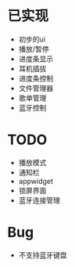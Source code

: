 # 已实现

- 初步的ui
- 播放/暂停
- 进度条显示
- 耳机插拔
- 进度条控制
- 文件管理器
- 歌单管理
- 蓝牙控制

# TODO

- 播放模式
- 通知栏
- appwidget
- 锁屏界面
- 蓝牙连接管理

# Bug

- 不支持蓝牙键盘
